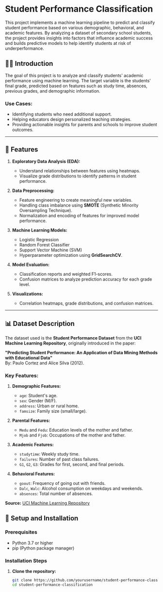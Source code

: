 # Student Performance Classification

This project implements a machine learning pipeline to predict and classify student performance based on various demographic, behavioral, and academic features. By analyzing a dataset of secondary school students, the project provides insights into factors that influence academic success and builds predictive models to help identify students at risk of underperformance.

## 🧑‍🏫 Introduction

The goal of this project is to analyze and classify students' academic performance using machine learning. The target variable is the students' final grade, predicted based on features such as study time, absences, previous grades, and demographic information.

### Use Cases:
- Identifying students who need additional support.
- Helping educators design personalized teaching strategies.
- Providing actionable insights for parents and schools to improve student outcomes.

---

## 🌟 Features

1. **Exploratory Data Analysis (EDA):**
   - Understand relationships between features using heatmaps.
   - Visualize grade distributions to identify patterns in student performance.

2. **Data Preprocessing:**
   - Feature engineering to create meaningful new variables.
   - Handling class imbalance using **SMOTE** (Synthetic Minority Oversampling Technique).
   - Normalization and encoding of features for improved model performance.

3. **Machine Learning Models:**
   - Logistic Regression
   - Random Forest Classifier
   - Support Vector Machine (SVM)
   - Hyperparameter optimization using **GridSearchCV**.

4. **Model Evaluation:**
   - Classification reports and weighted F1-scores.
   - Confusion matrices to analyze prediction accuracy for each grade level.

5. **Visualizations:**
   - Correlation heatmaps, grade distributions, and confusion matrices.

---

## 📊 Dataset Description

The dataset used is the **Student Performance Dataset** from the **UCI Machine Learning Repository**, originally introduced in the paper:

**"Predicting Student Performance: An Application of Data Mining Methods with Educational Data"**  
By: Paulo Cortez and Alice Silva (2012).

### Key Features:

1. **Demographic Features:**
   - `age`: Student's age.
   - `sex`: Gender (M/F).
   - `address`: Urban or rural home.
   - `famsize`: Family size (small/large).

2. **Parental Features:**
   - `Medu` and `Fedu`: Education levels of the mother and father.
   - `Mjob` and `Fjob`: Occupations of the mother and father.

3. **Academic Features:**
   - `studytime`: Weekly study time.
   - `failures`: Number of past class failures.
   - `G1`, `G2`, `G3`: Grades for first, second, and final periods.

4. **Behavioral Features:**
   - `goout`: Frequency of going out with friends.
   - `Dalc`, `Walc`: Alcohol consumption on weekdays and weekends.
   - `absences`: Total number of absences.

**Source:** [UCI Machine Learning Repository](https://archive.ics.uci.edu/ml/datasets/Student+Performance)

## 🔧 Setup and Installation

### Prerequisites
- Python 3.7 or higher
- pip (Python package manager)

### Installation Steps

1. **Clone the repository:**
   ```bash
   git clone https://github.com/yourusername/student-performance-classification.git
   cd student-performance-classification
